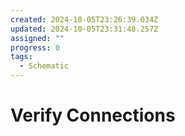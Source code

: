 ```yaml
---
created: 2024-10-05T23:26:39.034Z
updated: 2024-10-05T23:31:48.257Z
assigned: ""
progress: 0
tags:
  - Schematic
---
```


# Verify Connections
